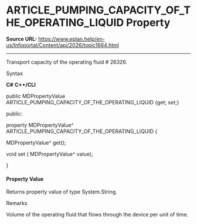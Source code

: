 # ARTICLE_PUMPING_CAPACITY_OF_THE_OPERATING_LIQUID Property

**Source URL:** https://www.eplan.help/en-us/Infoportal/Content/api/2026/topic1664.html

---

Transport capacity of the operating fluid # 26326.

Syntax

**C#**
**C++/CLI**


public MDPropertyValue ARTICLE_PUMPING_CAPACITY_OF_THE_OPERATING_LIQUID {get; set;}

public:

property MDPropertyValue^ ARTICLE_PUMPING_CAPACITY_OF_THE_OPERATING_LIQUID {

   MDPropertyValue^ get();

   void set (    MDPropertyValue^ value);

}


#### Property Value

Returns property value of type System.String.

Remarks

Volume of the operating fluid that flows through the device per unit of time.
